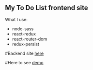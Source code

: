## My To Do List frontend site

What I use:

- node-sass
- react-redux
- react-router-dom
- redux-persist

#Backend site [here](https://github.com/sh32321/todo-backend)


#Here to see [demo](dazzling-colden-ec2175.netlify.app)
